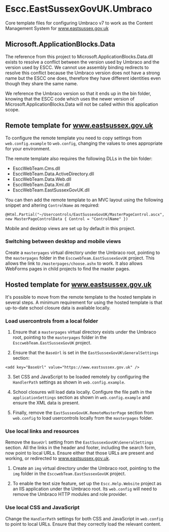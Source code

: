 Escc.EastSussexGovUK.Umbraco
============================

Core template files for configuring Umbraco v7 to work as the Content Management System for www.eastsussex.gov.uk

Microsoft.ApplicationBlocks.Data
--------------------------------
The reference from this project to Microsoft.ApplicationBlocks.Data.dll exists to resolve a conflict between the version used by Umbraco and the version used by ESCC. We cannot use assembly binding redirects to resolve this conflict because the Umbraco version does not have a strong name but the ESCC one does, therefore they have different identities even though they share the same name. 

We reference the Umbraco version so that it ends up in the bin folder, knowing that the ESCC code which uses the newer version of Microsoft.ApplicationBlocks.Data will not be called within this application scope.

Remote template for www.eastsussex.gov.uk
-----------------------------------------

To configure the remote template you need to copy settings from `web.config.example` to `web.config`, changing the
values to ones appropriate for your environment. 

The remote template also requires the following DLLs in the bin folder:

* EsccWebTeam.Cms.dll
* EsccWebTeam.Data.ActiveDirectory.dll
* EsccWebTeam.Data.Web.dll
* EsccWebTeam.Data.Xml.dll
* EsccWebTeam.EastSussexGovUK.dll

You can then add the remote template to an MVC layout using the following snippet and altering `ControlName` as required:

```
@Html.Partial("~/Usercontrols/EastSussexGovUK/MasterPageControl.ascx", new MasterPageControlData { Control = "ControlName" })
```

Mobile and desktop views are set up by default in this project.

### Switching between desktop and mobile views

Create a `masterpages` virtual directory under the Umbraco root, pointing to the `masterpages` folder in the `EsccwebTeam.EastSussexGovUK` project. This allows the link to `/masterpages/choose.ashx` to work. It also allows WebForms pages in child projects to find the master pages.

Hosted template for www.eastsussex.gov.uk
-----------------------------------------

It's possible to move from the remote template to the hosted template in several steps. A minimum requirement for using the hosted template is that up-to-date school closure data is available locally. 

### Load usercontrols from a local folder

1. Ensure that a `masterpages` virtual directory exists under the Umbraco root, pointing to the `masterpages` folder in the `EsccwebTeam.EastSussexGovUK` project. 

2. Ensure that the `BaseUrl` is set in the `EastSussexGovUK\GeneralSettings` section:
```
<add key="BaseUrl" value="https://www.eastsussex.gov.uk" />
```
 
3. Set CSS and JavaScript to be loaded remotely by configuring the `HandlerPath` settings as shown in `web.config.example`.

4. School closures will load data locally. Configure the file path in the `applicationSettings` section as shown in `web.config.example` and ensure the XML data is present.

5. Finally, remove the `EastSussexGovUK.RemoteMasterPage` section from `web.config` to load usercontrols locally from the `masterpages` folder.


### Use local links and resources

Remove the `BaseUrl` setting from the `EastSussexGovUK\GeneralSettings` section. All the links in the header and footer, including the search form, now point to local URLs. Ensure either that those URLs are present and working, or redirected to www.eastsussex.gov.uk.
 
1. Create an `img` virtual directory under the Umbraco root, pointing to the `img` folder in the `EsccwebTeam.EastSussexGovUK` project.

2. To enable the text size feature, set up the `Escc.Help.Website` project as an IIS application under the Umbraco root. Its `web.config` will need to remove the Umbraco HTTP modules and role provider.

### Use local CSS and JavaScript

Change the `HandlerPath` settings for both CSS and JavaScript in `web.config` to point to local URLs. Ensure that they correctly load the relevant content.